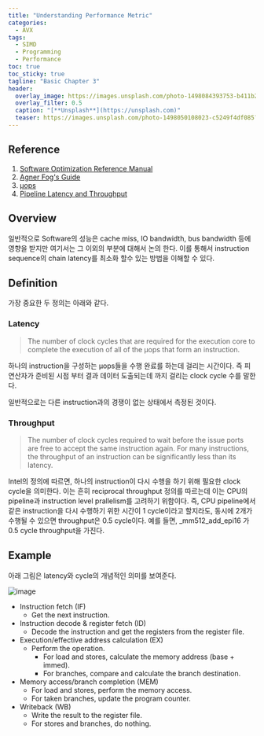 ```yaml
---
title: "Understanding Performance Metric"
categories:
  - AVX
tags:
  - SIMD
  - Programming
  - Performance
toc: true
toc_sticky: true
tagline: "Basic Chapter 3"
header:
  overlay_image: https://images.unsplash.com/photo-1498084393753-b411b2d26b34?ixlib=rb-4.0.3&ixid=MnwxMjA3fDB8MHxwaG90by1wYWdlfHx8fGVufDB8fHx8&auto=format&fit=crop&w=1632&q=80
  overlay_filter: 0.5
  caption: "[**Unsplash**](https://unsplash.com)"
  teaser: https://images.unsplash.com/photo-1498050108023-c5249f4df085?ixlib=rb-4.0.3&ixid=MnwxMjA3fDB8MHxwaG90by1wYWdlfHx8fGVufDB8fHx8&auto=format&fit=crop&w=1172&q=80
---
```


## Reference
1. [Software Optimization Reference Manual](https://www.intel.com/content/www/us/en/developer/articles/technical/intel-sdm.html#optimization)
2. [Agner Fog's Guide](https://www.agner.org/optimize/)
3. [μops](https://uops.info/background.html)
4. [Pipeline Latency and Throughput](https://mediaspace.illinois.edu/media/t/1_j92uv9l2)

## Overview 

일반적으로 Software의 성능은 cache miss, IO bandwidth, bus bandwidth 등에 영향을 받지만 여기서는 그 이외의 부분에 대해서 논의 한다. 
이를 통해서 instruction sequence의 chain latency를 최소화 할수 있는 방법을 이해할 수 있다.

## Definition

가장 중요한 두 정의는 아래와 같다. 

### Latency

> The number of clock cycles that are required for the execution core to complete the execution of all of the μops that form an instruction.


하나의 instruction을 구성하는 μops들을 수행 완료를 하는데 걸리는 시간이다. 즉 피연산자가 준비된 시점 부터 결과 데이터 도출되는데 까지 걸리는 clock cycle 수를 말한다. 

일반적으로는 다른 instruction과의 경쟁이 없는 상태에서 측정된 것이다. 


### Throughput

> The number of clock cycles required to wait before the issue ports are free to accept the same instruction again. For many instructions, the throughput of an instruction can be significantly less than its latency.

Intel의 정의에 따르면, 하나의 instruction이 다시 수행을 하기 위해 필요한 clock cycle을 의미한다. 이는 흔히 reciprocal throughput 정의를 따르는데 이는 CPU의 pipeline과 instruction level prallelism를 고려하기 위함이다. 
즉, CPU pipeline에서 같은 instruction을 다시 수행하기 위한 시간이 1 cycle이라고 할지라도, 동시에 2개가 수행될 수 있으면 throughput은 0.5 cycle이다.
예를 들면, _mm512_add_epi16 가 0.5 cycle throughput을 가진다. 


## Example

아래 그림은 latency와 cycle의 개념적인 의미를 보여준다. 

![image](https://user-images.githubusercontent.com/2586880/203658732-b7c12a92-fcb2-402b-8d56-4145b6bd7783.png)


* Instruction fetch (IF)
    * Get the next instruction.
* Instruction decode & register fetch (ID)
    * Decode the instruction and get the registers from the register file.
* Execution/effective address calculation (EX)
    * Perform the operation.
        * For load and stores, calculate the memory address (base + immed).
        * For branches, compare and calculate the branch destination.
* Memory access/branch completion (MEM)
    * For load and stores, perform the memory access.
    * For taken branches, update the program counter.
* Writeback (WB)
    * Write the result to the register file.
    * For stores and branches, do nothing.


